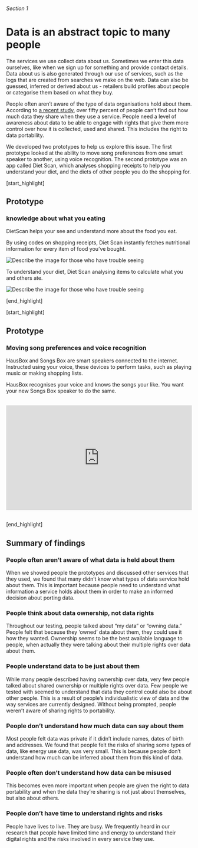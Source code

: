 ###### Section 1
# Data is an abstract topic to many people

The services we use collect data about us. Sometimes we enter this data ourselves, like when we sign up for something and provide contact details. Data about us is also generated through our use of services, such as the logs that are created from searches we make on the web. Data can also be guessed, inferred or derived about us - retailers build profiles about people or categorise them based on what they buy.

People often aren’t aware of the type of data organisations hold about them. According to [a recent study](http://attitudes.doteveryone.org.uk/), over fifty percent of people can’t find out how much data they share when they use a service. People need a level of awareness about data to be able to engage with rights that give them more control over how it is collected, used and shared. This includes the right to data portability.

We developed two prototypes to help us explore this issue. The first prototype looked at the ability to move song preferences from one smart speaker to another, using voice recognition. The second prototype was an app called Diet Scan, which analyses shopping receipts to help you understand your diet, and the diets of other people you do the shopping for.  

[start_highlight]

## Prototype
### knowledge about what you eating

DietScan helps your see and understand more about the food you eat. 

By using codes on shopping receipts, Diet Scan instantly fetches nutritional information for every item of food you’ve bought. 

![Describe the image for those who have trouble seeing](http://s3-eu-west-1.amazonaws.com/projectsbyif.com/longform/dataportability.projectsbyif.com/Diet-Information_Mockup_1_2_3-2_v1.jpg)

To understand your diet, Diet Scan analysing items to calculate what you and others ate. 

![Describe the image for those who have trouble seeing](http://s3-eu-west-1.amazonaws.com/projectsbyif.com/longform/dataportability.projectsbyif.com/Diet-Information_Mockup_3_4__3-2_v1.jpg)

[end_highlight]

[start_highlight]

## Prototype
### Moving song preferences and voice recognition

HausBox and Songs Box are smart speakers connected to the internet. Instructed using your voice, these devices to perform tasks, such as playing music or making shopping lists. 

HausBox recognises your voice and knows the songs your like. You want your new Songs Box speaker to do the same.

<br>
<div style="padding:56.25% 0 0 0;position:relative;"><iframe src="https://player.vimeo.com/video/267629982?autoplay=1&loop=1&title=0&byline=0&portrait=0" style="position:absolute;top:0;left:0;width:100%;height:100%;" frameborder="0" webkitallowfullscreen mozallowfullscreen allowfullscreen></iframe></div><script src="https://player.vimeo.com/api/player.js"></script>
<br>



[end_highlight]

## Summary of findings

### People often aren’t aware of what data is held about them
When we showed people the prototypes and discussed other services that they used, we found that many didn’t know what types of data service hold about them. This is important because people need to understand what information a service holds about them in order to make an informed decision about porting data.

### People think about data ownership, not data rights
Throughout our testing, people talked about “my data” or “owning data.” People felt that because they ‘owned’ data about them, they could use it how they wanted. Ownership seems to be the best available language to people, when actually they were talking about their multiple rights over data about them.

### People understand data to be just about them
While many people described having ownership over data, very few people talked about shared ownership or multiple rights over data. Few people we tested with seemed to understand that data they control could also be about other people. This is a result of people’s individualistic view of data and the way services are currently designed. Without being prompted, people weren’t aware of sharing rights to portability. 

### People don’t understand how much data can say about them
Most people felt data was private if it didn’t include names, dates of birth and addresses. We found that people felt the risks of sharing some types of data, like energy use data, was very small. This is because people don’t understand how much can be inferred about them from this kind of data. 

### People often don’t understand how data can be misused
This becomes even more important when people are given the right to data portability and when the data they’re sharing is not just about themselves, but also about others. 

### People don’t have time to understand rights and risks
People have lives to live. They are busy. We frequently heard in our research that people have limited time and energy to understand their digital rights and the risks involved in every service they use.





